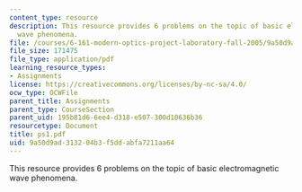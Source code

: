 ```yaml
---
content_type: resource
description: This resource provides 6 problems on the topic of basic electromagnetic
  wave phenomena.
file: /courses/6-161-modern-optics-project-laboratory-fall-2005/9a50d9ad313204b3f5ddabfa7211aa64_ps1.pdf
file_size: 171475
file_type: application/pdf
learning_resource_types:
- Assignments
license: https://creativecommons.org/licenses/by-nc-sa/4.0/
ocw_type: OCWFile
parent_title: Assignments
parent_type: CourseSection
parent_uid: 195b81d6-6ee4-d318-e507-300d10636b36
resourcetype: Document
title: ps1.pdf
uid: 9a50d9ad-3132-04b3-f5dd-abfa7211aa64
---
```

This resource provides 6 problems on the topic of basic electromagnetic wave phenomena.